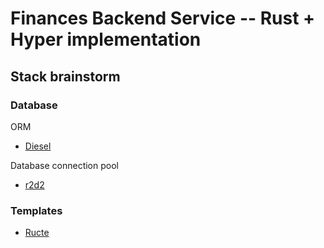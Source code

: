 Finances Backend Service -- Rust + Hyper implementation
===

## Stack brainstorm

### Database

ORM
- [Diesel](https://diesel.rs/)

Database connection pool
- [r2d2](https://docs.rs/r2d2/0.8.8/r2d2/)

### Templates

- [Ructe](https://github.com/kaj/ructe)
